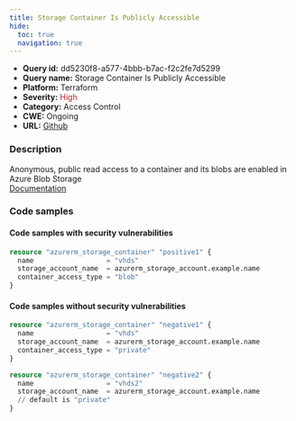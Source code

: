 ```yaml
---
title: Storage Container Is Publicly Accessible
hide:
  toc: true
  navigation: true
---
```


<style>
  .highlight .hll {
    background-color: #ff171742;
  }
  .md-content {
    max-width: 1100px;
    margin: 0 auto;
  }
</style>

-   **Query id:** dd5230f8-a577-4bbb-b7ac-f2c2fe7d5299
-   **Query name:** Storage Container Is Publicly Accessible
-   **Platform:** Terraform
-   **Severity:** <span style="color:#bb2124">High</span>
-   **Category:** Access Control
-   **CWE:** Ongoing
-   **URL:** [Github](https://github.com/DataDog/kics/tree/master/assets/queries/terraform/azure/storage_container_is_publicly_accessible)

### Description
Anonymous, public read access to a container and its blobs are enabled in Azure Blob Storage<br>
[Documentation](https://registry.terraform.io/providers/hashicorp/azurerm/latest/docs/resources/storage_container#container_access_type)

### Code samples
#### Code samples with security vulnerabilities
```tf title="Positive test num. 1 - tf file" hl_lines="4"
resource "azurerm_storage_container" "positive1" {
  name                  = "vhds"
  storage_account_name  = azurerm_storage_account.example.name
  container_access_type = "blob"
}
```


#### Code samples without security vulnerabilities
```tf title="Negative test num. 1 - tf file"
resource "azurerm_storage_container" "negative1" {
  name                  = "vhds"
  storage_account_name  = azurerm_storage_account.example.name
  container_access_type = "private"
}

resource "azurerm_storage_container" "negative2" {
  name                  = "vhds2"
  storage_account_name  = azurerm_storage_account.example.name
  // default is "private"
}
```
